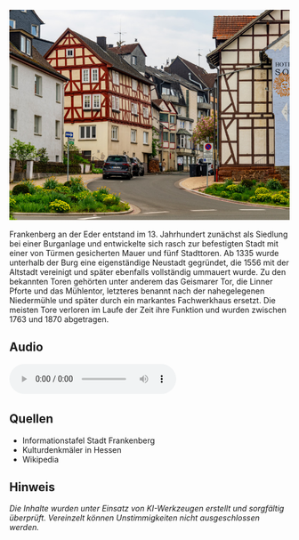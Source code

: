 ![Mühlentor](./images/frankenberg/p17.jpg)

Frankenberg an der Eder entstand im 13. Jahrhundert zunächst als Siedlung bei einer Burganlage und entwickelte sich rasch zur befestigten Stadt mit einer von Türmen gesicherten Mauer und fünf Stadttoren. Ab 1335 wurde unterhalb der Burg eine eigenständige Neustadt gegründet, die 1556 mit der Altstadt vereinigt und später ebenfalls vollständig ummauert wurde. Zu den bekannten Toren gehörten unter anderem das Geismarer Tor, die Linner Pforte und das Mühlentor, letzteres benannt nach der nahegelegenen Niedermühle und später durch ein markantes Fachwerkhaus ersetzt. Die meisten Tore verloren im Laufe der Zeit ihre Funktion und wurden zwischen 1763 und 1870 abgetragen.

## Audio

<audio controls class="full-width-audio">
  <source src="locales/frankenberg/de/p17.mp3" type="audio/mpeg">
  Dein Browser unterstützt kein Audioelement.
</audio>

## Quellen

- Informationstafel Stadt Frankenberg
- Kulturdenkmäler in Hessen
- Wikipedia

## Hinweis

_Die Inhalte wurden unter Einsatz von KI-Werkzeugen erstellt und sorgfältig überprüft. Vereinzelt können Unstimmigkeiten nicht ausgeschlossen werden._
